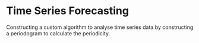 # Time Series Forecasting

Constructing a custom algorithm to analyse time series data by constructing a periodogram to calculate the periodicity. 

